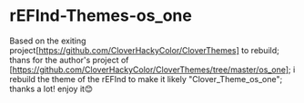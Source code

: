 # rEFInd-Themes-os_one
Based on the exiting project[https://github.com/CloverHackyColor/CloverThemes] to rebuild;
thans for the author's project of [https://github.com/CloverHackyColor/CloverThemes/tree/master/os_one];
i rebuild the theme of the rEFInd to make it likely "Clover_Theme_os_one";
thanks a lot!
enjoy it😊
